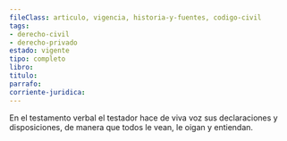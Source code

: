 ```yaml
---
fileClass: articulo, vigencia, historia-y-fuentes, codigo-civil
tags:
- derecho-civil
- derecho-privado
estado: vigente
tipo: completo
libro:
titulo:
parrafo:
corriente-juridica:
---
```

En el testamento verbal el testador hace de viva voz sus declaraciones y disposiciones, de manera que todos le vean, le oigan y entiendan.